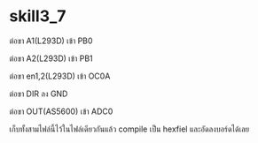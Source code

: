 # skill3_7

ต่อขา A1(L293D) เข้า PB0

ต่อขา A2(L293D) เข้า PB1

ต่อขา en1,2(L293D) เข้า OC0A

ต่อขา DIR ลง GND 

ต่อขา OUT(AS5600) เข้า ADC0

เก็บทั้งสามไฟล์นี้ไว้ในไฟล์เดียวกันแล้ว compile เป็น hexfiel และอัดลงบอร์ดได้เลย

